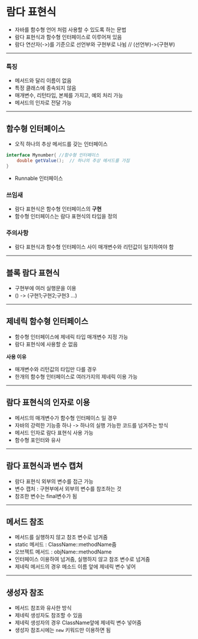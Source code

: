 # 람다 표현식
- 자바를 함수형 언어 처럼 사용할 수 있도록 하는 문법
- 람다 표현식과 함수형 인터페이스로 이루어져 있음
- 람다 연산자(->)를 기준으로 선언부와 구현부로 나뉨 // (선언부)->(구현부)
----
### 특징
- 메서드와 달리 이름이 없음
- 특정 클래스에 종속되지 않음
- 매개변수, 리턴타입, 본체를 가지고, 예외 처리 가능
- 메서드의 인자로 전달 가능
----
## 함수형 인터페이스
- 오직 하나의 추상 메서드를 갖는 인터페이스
```java
interface Mynumber{ //함수형 인터페이스
    double getValue();  // 하나의 추상 메서드를 가짐 
}
```
- Runnable 인터페이스

### 쓰임새
- 람다 표현식은 함수형 인터페이스의 **구현**
- 함수형 인터페이스는 람다 표현식의 타입을 정의

### 주의사항
- 람다 표현식과 함수형 인터페이스 사이 매개변수와 리턴값이 일치하여야 함

----
## 블록 람다 표현식
- 구현부에 여러 실행문을 이용
- () -> (구현1;구현2;구현3 ...)
----
## 제네릭 함수형 인터페이스
- 함수형 인터페이스에 제네릭 타입 매개변수 지정 가능
- 람다 표현식에 사용할 순 없음   

**사용 이유**
- 매개변수와 리턴값의 타입만 다를 경우
- 한개의 함수형 인터페이스로 여러가지의 제네릭 이용 가능
----
## 람다 표현식의 인자로 이용
- 메서드의 매개변수가 함수형 인터페이스 일 경우
- 자바의 강력한 기능중 하나 -> 하나의 실행 가능한 코드를 넘겨주는 방식
- 메서드 인자로 람다 표현식 사용 가능
- 함수형 포인터와 유사
----
## 람다 표현식과 변수 캡쳐
- 람다 표현식 외부의 변수를 접근 가능
- 변수 캡처 : 구현부에서 외부의 변수를 참조하는 것
- 참조한 변수는 final변수가 됨
----
## 메서드 참조
- 메서드를 실행하지 않고 참조 변수로 넘겨줌
- static 메서드 : ClassName::methodName줌
- 오브젝트 메서드 : objName::methodName
- 인터페이스 이용하여 넘겨줌, 실행하지 않고 참조 변수로 넘겨줌
- 제네릭 메서드의 경우 메소드 이름 앞에 제네릭 변수 넣어
----
## 생성자 참조
- 메서드 참조와 유사한 방식
- 제네릭 생성자도 참조할 수 있음
- 제네릭 생성자의 경우 ClassName앞에 제네릭 변수 넣어줌
- 생성자 참조시에는 ```new``` 키워드만 이용하면 됨